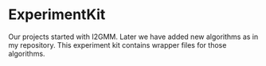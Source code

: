 # ExperimentKit
Our projects started with I2GMM. Later we have added new algorithms as in my repository. 
This experiment kit contains wrapper files for those algorithms.